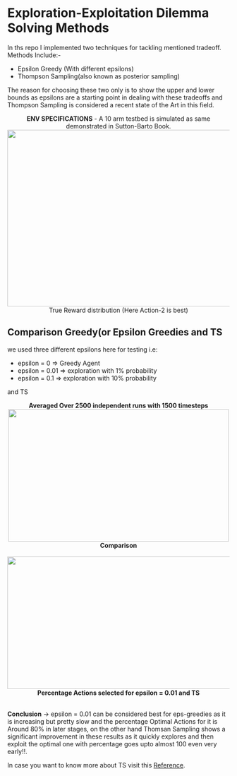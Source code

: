 # Exploration-Exploitation Dilemma Solving Methods

In ths repo I implemented two techniques for tackling mentioned tradeoff.
Methods Include:-
 - Epsilon Greedy (With different epsilons)
 - Thompson Sampling(also known as posterior sampling)

The reason for choosing these two only is to show the upper and lower bounds as epsilons are a starting point in dealing with these tradeoffs and Thompson Sampling is considered a recent state of the Art in this field.

<p align = "center">
<b>ENV SPECIFICATIONS</b> - A 10 arm testbed is simulated as same demonstrated in Sutton-Barto Book.
<image width = "600" height = "400" src = True_Rewards.png><br/>
True Reward distribution (Here Action-2 is best)
</p>

##  Comparison Greedy(or Epsilon Greedies and TS

we used three different epsilons here for testing
i.e:<br/>
 - epsilon = 0 => Greedy Agent<br>
 - epsilon = 0.01 => exploration with 1% probability
 - epsilon = 0.1 => exploration with 10% probability</br>
  
and TS


<p align = "center">
<b>Averaged Over 2500 independent runs with 1500 timesteps</b></br> 
<image width = "500" height = "300" src = Comparisons.png></br>
<b>Comparison</b></br>
</br>
<image width = "700" height = "300" src = Optimal_Actions.png><br/>
<b>Percentage Actions selected for epsilon = 0.01 and TS</b></br>
</br>
</p>

**Conclusion** -> epsilon = 0.01 can be considered best for eps-greedies as it is increasing but pretty slow and the percentage Optimal Actions for it is Around 80% in later stages, on the other hand Thomsan Sampling shows a significant improvement in these results as it quickly explores and then exploit the optimal one with percentage goes upto almost 100 even very early!!.

In case you want to know more about TS visit this [Reference](Thompson_Sampling.pdf).

